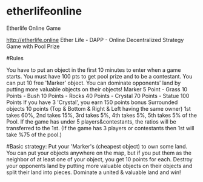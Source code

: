 # etherlifeonline
Etherlife Online Game

http://etherlife.online
Ether Life - DAPP - Online Decentralized Strategy Game with Pool Prize

#Rules

You have to put an object in the first 10 minutes to enter when a game starts.
You must have 100 pts to get pool prize and to be a contestant.
You can put 10 free 'Marker' object.
You can dominate opponents' land by putting more valuable objects on their objects!
Marker 5 Point - Grass 10 Points - Bush 10 Points - Rocks 40 Points - Crystal 70 Points - Statue 100 Points
If you have 3 'Crystal', you earn 150 points bonus
Surrounded objects 10 points (Top & Bottom & Right & Left having the same owner)
1st takes 60%, 2nd takes 15%, 3rd takes 5%, 4th takes 5%, 5th takes 5% of the Pool.
If the game has under 5 players&contestants, the ratios will be transferred to the 1st. (If the game has 3 players or contestants then 1st will take %75 of the pool.) 

#Basic strategy:
Put your 'Marker's (cheapest object) to own some land. You can put your objects anywhere on the map, but if you put them as the neighbor of at least one of your object, you get 10 points for each. Destroy your opponents land by putting more valuable objects on their objects and split their land into pieces. Dominate a united & valuable land and win! 
